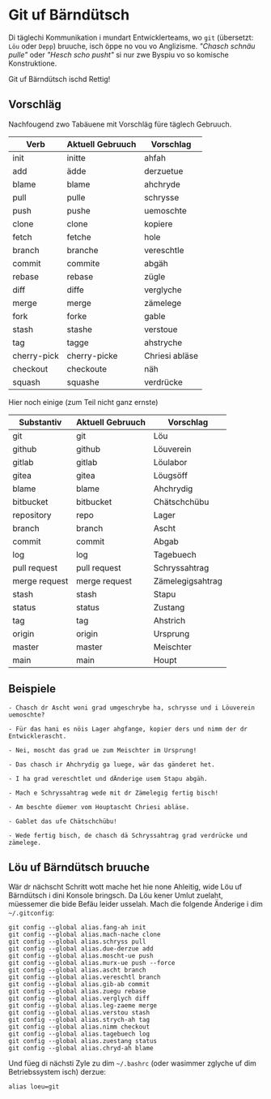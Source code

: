 # Git uf Bärndütsch

Di täglechi Kommunikation i mundart Entwicklerteams, wo `git`
(übersetzt: `Löu` oder `Depp`) bruuche, isch öppe no vou vo Anglizisme.
_"Chasch schnäu pulle"_ oder _"Hesch scho pusht"_ si nur zwe
Byspiu vo so komische Konstruktione.

Git uf Bärndütsch ischd Rettig!

## Vorschläg

Nachfougend zwo Tabäuene mit Vorschläg füre täglech Gebruuch.

| Verb        | Aktuell Gebruuch   | Vorschlag             |
|-------------|--------------------|-----------------------|
| init        | initte             | ahfah                 |
| add         | ädde               | derzuetue             |
| blame       | blame              | ahchryde              |
| pull        | pulle              | schrysse              |
| push        | pushe              | uemoschte             |
| clone       | clone              | kopiere               |
| fetch       | fetche             | hole                  |
| branch      | branche            | vereschtle            |
| commit      | commite            | abgäh                 |
| rebase      | rebase             | zügle                 |
| diff        | diffe              | verglyche             |
| merge       | merge              | zämelege              |
| fork        | forke              | gable                 |
| stash       | stashe             | verstoue              |
| tag         | tagge              | ahstryche             |
| cherry-pick | cherry-picke       | Chriesi abläse        |
| checkout    | checkoute          | näh                   |
| squash      | squashe            | verdrücke             |

Hier noch einige (zum Teil nicht ganz ernste)

| Substantiv    | Aktuell Gebruuch   | Vorschlag                  |
|---------------|--------------------|----------------------------|
| git           | git                | Löu                        |
| github        | github             | Löuverein                  |
| gitlab        | gitlab             | Löulabor                   |
| gitea         | gitea              | Löugsöff                   |
| blame         | blame              | Ahchrydig                  |
| bitbucket     | bitbucket          | Chätschchübu               |
| repository    | repo               | Lager                      |
| branch        | branch             | Ascht                      |
| commit        | commit             | Abgab                      |
| log           | log                | Tagebuech                  |
| pull request  | pull request       | Schryssahtrag              |
| merge request | merge request      | Zämelegigsahtrag           |
| stash         | stash              | Stapu                      |
| status        | status             | Zustang                    |
| tag           | tag                | Ahstrich                   |
| origin        | origin             | Ursprung                   |
| master        | master             | Meischter                  |
| main          | main               | Houpt                      |

## Beispiele

    - Chasch dr Ascht woni grad umgeschrybe ha, schrysse und i Löuverein uemoschte?

    - Für das hani es nöis Lager ahgfange, kopier ders und nimm der dr Entwicklerascht.

    - Nei, moscht das grad ue zum Meischter im Ursprung!
    
    - Das chasch ir Ahchrydig ga luege, wär das gänderet het.

    - I ha grad vereschtlet und dÄnderige usem Stapu abgäh.

    - Mach e Schryssahtrag wede mit dr Zämelegig fertig bisch!

    - Am beschte düemer vom Houptascht Chriesi abläse.

    - Gablet das ufe Chätschchübu!
    
    - Wede fertig bisch, de chasch dä Schryssahtrag grad verdrücke und zämelege.

## Löu uf Bärndütsch bruuche

Wär dr nächscht Schritt wott mache het hie none Ahleitig, wide Löu uf Bärndütsch i dini Konsole bringsch. Da Löu kener Umlut zuelaht, müessemer die bide Befäu leider usselah. Mach die folgende Änderige i dim `~/.gitconfig`:

    git config --global alias.fang-ah init
    git config --global alias.mach-nache clone
    git config --global alias.schryss pull
    git config --global alias.due-derzue add
    git config --global alias.moscht-ue push
    git config --global alias.murx-ue push --force
    git config --global alias.ascht branch
    git config --global alias.vereschtl branch
    git config --global alias.gib-ab commit
    git config --global alias.zuegu rebase
    git config --global alias.verglych diff
    git config --global alias.leg-zaeme merge
    git config --global alias.verstou stash
    git config --global alias.strych-ah tag
    git config --global alias.nimm checkout
    git config --global alias.tagebuech log
    git config --global alias.zuestang status
    git config --global alias.chryd-ah blame

Und füeg di nächsti Zyle zu dim `~/.bashrc` (oder wasimmer zglyche uf dim Betriebssystem isch) derzue:

    alias loeu=git
